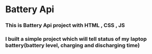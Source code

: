 <h1>Battery Api</h1>
<h3>This is Battery Api project with HTML , CSS , JS</h3>
<h3>I built a simple project which will tell status of my laptop battery(battery level, charging and discharging time)</h3>

